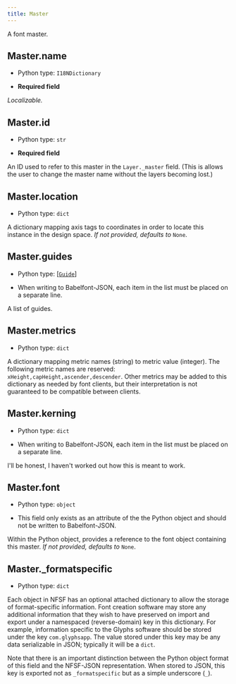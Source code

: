 ```yaml
---
title: Master
---
```

A font master.
## Master.name

* Python type: `I18NDictionary`

* **Required field**

 *Localizable.*


## Master.id

* Python type: `str`

* **Required field**

An ID used to refer to this master in the
`Layer._master` field. (This is allows the user to change the master name
without the layers becoming lost.)


## Master.location

* Python type: `dict`

A dictionary mapping axis tags to coordinates
in order to locate this instance in the design space.
*If not provided, defaults to* `None`.


## Master.guides

* Python type: [[`Guide`](Guide.html)]

* When writing to Babelfont-JSON, each item in the list must be placed on a separate line.

A list of guides.


## Master.metrics

* Python type: `dict`

A dictionary mapping metric names (string) to metric value (integer). The following
metric names are reserved: `xHeight,capHeight,ascender,descender`. Other metrics may be added to this dictionary
as needed by font clients, but their interpretation is not guaranteed to be
compatible between clients.


## Master.kerning

* Python type: `dict`

* When writing to Babelfont-JSON, each item in the list must be placed on a separate line.

I'll be honest, I haven't worked out how this is meant to work.


## Master.font

* Python type: `object`

* This field only exists as an attribute of the the Python object and should not be written to Babelfont-JSON.

Within the Python object, provides a reference to the font object containing this master.
*If not provided, defaults to* `None`.


## Master._formatspecific

* Python type: `dict`


Each object in NFSF has an optional attached dictionary to allow the storage
of format-specific information. Font creation software may store any additional
information that they wish to have preserved on import and export under a
namespaced (reverse-domain) key in this dictionary. For example, information
specific to the Glyphs software should be stored under the key `com.glyphsapp`.
The value stored under this key may be any data serializable in JSON; typically
it will be a `dict`.

Note that there is an important distinction between the Python object format
of this field and the NFSF-JSON representation. When stored to JSON, this key
is exported not as `_formatspecific` but as a simple underscore (`_`).



